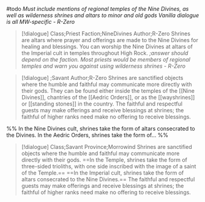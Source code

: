 #todo 
*Must include mentions of regional temples of the Nine Divines, as well as wilderness shrines and altars to minor and old gods*
*Vanilla dialogue is all MW-specific  - R-Zero*

>[!dialogue] Class;Priest Faction;NineDivines Author;R-Zero
 Shrines are altars where prayer and offerings are made to the Nine Divines for healing and blessings. You can worship the Nine Divines at altars of the Imperial cult in temples throughout High Rock.
*;answer should depend on the faction. Most priests would be members of regional temples and warn you against using wilderness shrines - R-Zero*

>[!dialogue] ;Savant Author;R-Zero
Shrines are sanctified objects where the humble and faithful may communicate more directly with their gods. They can be found either inside the temples of the [[Nine Divines]], chantries of the [[Aedric Orders]], or as the [[wayshrines]] or [[standing stones]] in the country. The faithful and respectful guests may make offerings and receive blessings at shrines; the faithful of higher ranks need make no offering to receive blessings.

%%
In the Nine Divines cult, shrines take the form of altars consecrated to the Divines.
In the Aedric Orders, shrines take the form of...
%%

>[!dialogue] Class;Savant Province;Morrowind
Shrines are sanctified objects where the humble and faithful may communicate more directly with their gods. ==In the Temple, shrines take the form of three-sided trioliths, with one side inscribed with the image of a saint of the Temple.== ==In the Imperial cult, shrines take the form of altars consecrated to the Nine Divines.== The faithful and respectful guests may make offerings and receive blessings at shrines; the faithful of higher ranks need make no offering to receive blessings.